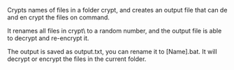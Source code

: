 Crypts names of files in a folder crypt\, and creates an output file that can de and en crypt the files on command.

It renames all files in crypt\ to a random number, and the output file is able to decrypt and re-encrypt it.

The output is saved as output.txt, you can rename it to [Name].bat. It will decrypt or encrypt the files in the current folder.
